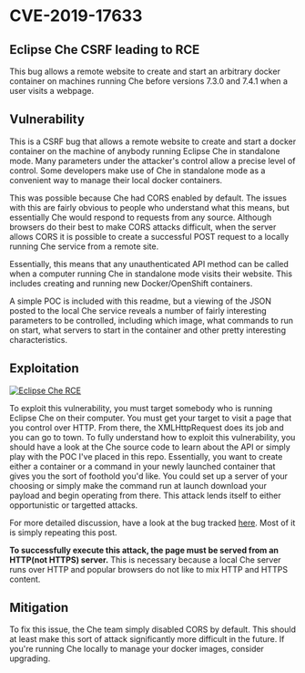 # CVE-2019-17633

## Eclipse Che CSRF leading to RCE

This bug allows a remote website to create and start an arbitrary docker container on machines running Che before versions 7.3.0 and 7.4.1 when a user visits a webpage. 

## Vulnerability

This is a CSRF bug that allows a remote website to create and start a docker container on the machine of anybody running Eclipse Che in standalone mode. Many parameters under the attacker's control allow a precise level of control. Some developers make use of Che in standalone mode as a convenient way to manage their local docker containers.  

This was possible because Che had CORS enabled by default. The issues with this are fairly obvious to people who understand what this means, but essentially Che would respond to requests from any source. Although browsers do their best to make CORS attacks difficult, when the server allows CORS it is possible to create a successful POST request to a locally running Che service from a remote site. 

Essentially, this means that any unauthenticated API method can be called when a computer running Che in standalone mode visits their website. This includes creating and running new Docker/OpenShift containers. 

A simple POC is included with this readme, but a viewing of the JSON posted to the local Che service reveals a number of fairly interesting parameters to be controlled, including which image, what commands to run on start, what servers to start in the container and other pretty interesting characteristics. 

## Exploitation

[![Eclipse Che RCE](https://img.youtube.com/vi/0e3ZFE5W6IM/0.jpg)](https://www.youtube.com/watch?v=0e3ZFE5W6IM)

To exploit this vulnerability, you must target somebody who is running Eclipse Che on their computer. You must get your target to visit a page that you control over HTTP. From there, the XMLHttpRequest does its job and you can go to town. To fully understand how to exploit this vulnerability, you should have a look at the Che source code to learn about the API or simply play with the POC I've placed in this repo. Essentially, you want to create either a container or a command in your newly launched container that gives you the sort of foothold you'd like. You could set up a server of your choosing or simply make the command run at launch download your payload and begin operating from there. This attack lends itself to either opportunistic or targetted attacks. 

For more detailed discussion, have a look at the bug tracked [here](https://bugs.eclipse.org/bugs/show_bug.cgi?id=551596). Most of it is simply repeating this post. 

**To successfully execute this attack, the page must be served from an HTTP(not HTTPS) server.** This is necessary because a local Che server runs over HTTP and popular browsers do not like to mix HTTP and HTTPS content. 


## Mitigation

To fix this issue, the Che team simply disabled CORS by default. This should at least make this sort of attack significantly more difficult in the future. If you're running Che locally to manage your docker images, consider upgrading. 

